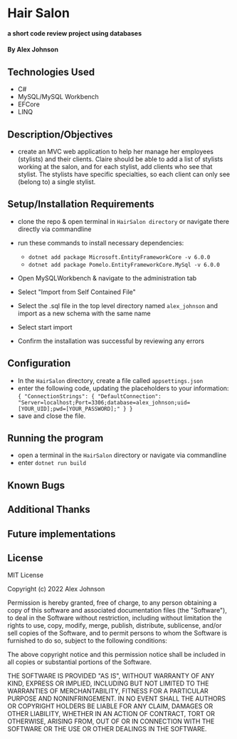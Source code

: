 # Hair Salon 

#### a short code review project using databases

#### By Alex Johnson

## Technologies Used

* C#
* MySQL/MySQL Workbench
* EFCore
* LINQ


## Description/Objectives
 *  create an MVC web application to help her manage her employees (stylists) and their clients. Claire should be able to add a list of stylists working at the salon, and for each stylist, add clients who see that stylist. The stylists have specific specialties, so each client can only see (belong to) a single stylist.

## Setup/Installation Requirements

* clone the repo & open terminal in `HairSalon directory` or navigate there directly via commandline
* run these commands to install necessary dependencies:
     * `dotnet add package Microsoft.EntityFrameworkCore -v 6.0.0`
     * `dotnet add package Pomelo.EntityFrameworkCore.MySql -v 6.0.0`

* Open MySQLWorkbench & navigate to the administration tab
* Select "Import from Self Contained File"
* Select the .sql file in the top level directory named `alex_johnson` and import as a new schema with the same name 
* Select start import
* Confirm the installation was successful by reviewing any errors

## Configuration
* In the `HairSalon` directory, create a file called `appsettings.json`
* enter the following code, updating the placeholders to your information:
`{
    "ConnectionStrings": {
        "DefaultConnection": "Server=localhost;Port=3306;database=alex_johnson;uid=[YOUR_UID];pwd=[YOUR_PASSWORD];"
    }
}`
* save and close the file.

## Running the program
* open a terminal in the `HairSalon` directory or navigate via commandline
* enter `dotnet run build`

## Known Bugs


## Additional Thanks


## Future implementations

## License
MIT License

Copyright (c) 2022 Alex Johnson

Permission is hereby granted, free of charge, to any person obtaining a copy
of this software and associated documentation files (the "Software"), to deal
in the Software without restriction, including without limitation the rights
to use, copy, modify, merge, publish, distribute, sublicense, and/or sell
copies of the Software, and to permit persons to whom the Software is
furnished to do so, subject to the following conditions:

The above copyright notice and this permission notice shall be included in all
copies or substantial portions of the Software.

THE SOFTWARE IS PROVIDED "AS IS", WITHOUT WARRANTY OF ANY KIND, EXPRESS OR IMPLIED, 
INCLUDING BUT NOT LIMITED TO THE WARRANTIES OF MERCHANTABILITY, FITNESS FOR A PARTICULAR 
PURPOSE AND NONINFRINGEMENT. IN NO EVENT SHALL THE AUTHORS OR COPYRIGHT HOLDERS 
BE LIABLE FOR ANY CLAIM, DAMAGES OR OTHER LIABILITY, WHETHER IN AN ACTION OF CONTRACT,
TORT OR OTHERWISE, ARISING FROM, OUT OF OR IN CONNECTION WITH THE SOFTWARE OR THE USE
OR OTHER DEALINGS IN THE SOFTWARE.
